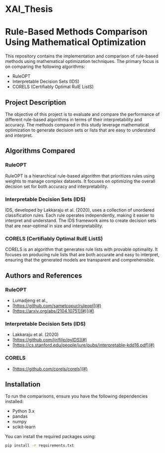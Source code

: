 
# XAI_Thesis
# Rule-Based Methods Comparison Using Mathematical Optimization

This repository contains the implementation and comparison of rule-based methods using mathematical optimization techniques. The primary focus is on comparing the following algorithms:
- RuleOPT
- Interpretable Decision Sets (IDS)
- CORELS (Certifiably Optimal RulE ListS)

## Project Description

The objective of this project is to evaluate and compare the performance of different rule-based algorithms in terms of their interpretability and accuracy. The methods compared in this study leverage mathematical optimization to generate decision sets or lists that are easy to understand and interpret.

## Algorithms Compared

### RuleOPT
RuleOPT is a hierarchical rule-based algorithm that prioritizes rules using weights to manage complex datasets. It focuses on optimizing the overall decision set for both accuracy and interpretability.

### Interpretable Decision Sets (IDS)
IDS, developed by Lakkaraju et al. (2020), uses a collection of unordered classification rules. Each rule operates independently, making it easier to interpret and understand. The IDS framework aims to create decision sets that are near-optimal in size and interpretability.

### CORELS (Certifiably Optimal RulE ListS)
CORELS is an algorithm that generates rule lists with provable optimality. It focuses on producing rule lists that are both accurate and easy to interpret, ensuring that the generated models are transparent and comprehensible.

## Authors and References

### RuleOPT
- Lumadjeng et al.,
- [https://github.com/sametcopur/ruleopt](#)
- [https://arxiv.org/abs/2104.10751](#)](#)

### Interpretable Decision Sets (IDS)
- Lakkaraju et al. (2020)
- [https://github.com/jirifilip/pyIDS](#)
- [https://cs.stanford.edu/people/jure/pubs/interpretable-kdd16.pdf](#)

### CORELS
- [https://github.com/corels/corels](#)

## Installation

To run the comparisons, ensure you have the following dependencies installed:

- Python 3.x
- pandas
- numpy
- scikit-learn

You can install the required packages using:

```bash
pip install -r requirements.txt

